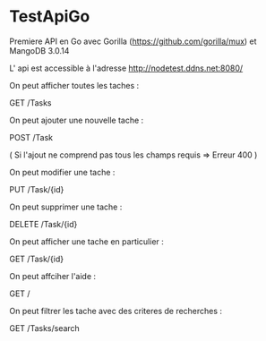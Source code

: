 # TestApiGo

Premiere API en Go avec Gorilla (https://github.com/gorilla/mux) et MangoDB 3.0.14

L' api est accessible à l'adresse http://nodetest.ddns.net:8080/

On peut afficher toutes les taches :

  GET /Tasks
  
On peut ajouter une nouvelle tache :

  POST /Task
 
( Si l'ajout ne comprend pas tous les champs requis => Erreur 400 )

On peut modifier une tache :

PUT /Task/{id}

On peut supprimer une tache :

DELETE /Task/{id}

On peut afficher une tache en particulier :

GET /Task/{id}

On peut affciher l'aide :

GET /

On peut filtrer les tache avec des criteres de recherches :

GET /Tasks/search
  
